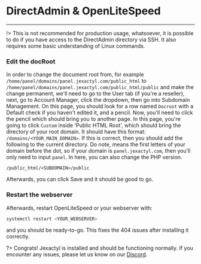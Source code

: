 # DirectAdmin & OpenLiteSpeed

***

!> This is not recommended for production usage, whatsoever, it is possible to do if you have access to the DirectAdmin directory via SSH. It also requires some basic understanding of Linux commands.

### Edit the docRoot

In order to change the document root from, for example `/home/panel/domains/panel.jexactyl.com/public_html` to `/home/panel/domains/panel.jexactyl.com/public_html/public` and make the change permanent, we'll need to go to the User tab (if you're a reseller), next, go to Account Manager, click the dropdown, then go into Subdomain Management. On this page, you should look for a row named `Docroot` with a Default check if you haven't edited it, and a pencil. Now, you'll need to click the pencil which should bring you to another page. In this page, you're going to click `Custom` inside 'Public HTML Root', which should bring the directory of your root domain. It should have this format: `/domains/<YOUR_MAIN_DOMAIN>`. 
If this is correct, then you should add the following to the current directory. Do note, <SUBDOMAIN> means the first letters of your domain before the dot, so if your domain is `panel.jexactyl.com`, then you'll only need to input `panel`. In here, you can also change the PHP version.

`/public_html/<SUBDOMAIN>/public`
  
Afterwards, you can click Save and it should be good to go.

### Restart the webserver

Afterwards, restart OpenLiteSpeed or your webserver with:
```bash
systemctl restart <YOUR_WEBSERVER>
```

and you should be ready-to-go. This fixes the 404 issues after installing it correctly.

?>
Congrats! Jexactyl is installed and should be functioning normally.
If you encounter any issues, please let us know on our [Discord](https://discord.com/invite/qttGR4Z5Pk).

